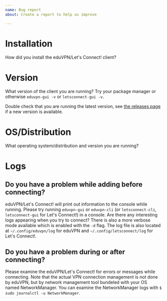 ```yaml
---
name: Bug report
about: Create a report to help us improve

---
```


# Installation

How did you install the eduVPN/Let's Connect! client?

# Version

What version of the client you are running? Try your package manager or otherwise `eduvpn-gui -v` or `letsconnect-gui -v`.

Double check that you are running the latest version, see [the
releases page](https://github.com/eduvpn/python-eduvpn-client/releases) if a
new version is available.

# OS/Distribution

What operating system/distribution and version you are running?

# Logs

## Do you have a problem while adding before connecting?

eduVPN/Let's Connect! will print out information to the console while running. Please try running `eduvpn-gui` or `eduvpn-cli` (or `letsconnect-cli`, `letsconnect-gui` for Let's Connect!) in a console.  Are there any interesting logs appearing when you try to connect? There is also a more verbose mode available which is enabled with the `-d` flag. The log file is also located at `~/.config/eduvpn/log` for eduVPN and `~/.config/letsconnect/log` for Let's Connect!.

## Do you have a problem during or after connecting?

Please examine the eduVPN/Let's Connect! for errors or messages while connecting. Note that the actual VPN connection management is not done by eduVPN, but by network management tool bundeled with your OS named NetworkManager. You can examine the NetworkManager logs with `$ sudo journalctl -u NetworkManager`.
